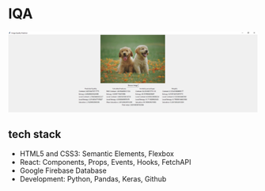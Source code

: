 # IQA

![canteen](/s1.PNG)


## tech stack

- HTML5 and CSS3: Semantic Elements, Flexbox
- React: Components, Props, Events, Hooks, FetchAPI
- Google Firebase Database
- Development: Python, Pandas, Keras, Github
